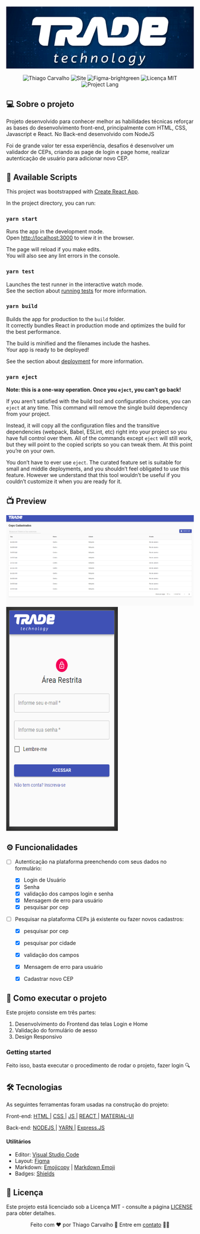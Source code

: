 


<p align="center"><img src="https://github.com/thiagotcs/trade/blob/master/src/assets/github/trade-git.png"></p>

<p align = "center">
    <img src = "https://img.shields.io/badge/Made%20by-Thiago%20Carvalho-orange" alt = "Thiago Carvalho">
    <img src = "https://img.shields.io/badge/SITE-TRADE-blue" alt= "Site">
    <img src = "https://img.shields.io/badge/Layout%20preview-Figma-brightgreen" alt = "Figma-brightgreen">
    <img src = "https://img.shields.io/badge/License-MIT-blue.svg" alt = "Licença MIT">
    <img src = "https://img.shields.io/badge/Project%20Lang-Portugueses%20BR-green" alt = "Project Lang">

  </a>
</p>


## :computer: Sobre o projeto

Projeto desenvolvido para conhecer melhor as habilidades técnicas reforçar as bases do desenvolvimento front-end, principalmente com HTML, CSS, Javascript e React. No Back-end desenvolvido com NodeJS

Foi de grande valor ter essa experiência, desafios é desenvolver um validador de CEPs, criando as page de login e page home, realizar autenticação de usuário para adicionar novo CEP.


## 📝 Available Scripts

This project was bootstrapped with [Create React App](https://github.com/facebook/create-react-app).

In the project directory, you can run:

### `yarn start`

Runs the app in the development mode.<br />
Open [http://localhost:3000](http://localhost:3000) to view it in the browser.

The page will reload if you make edits.<br />
You will also see any lint errors in the console.

### `yarn test`

Launches the test runner in the interactive watch mode.<br />
See the section about [running tests](https://facebook.github.io/create-react-app/docs/running-tests) for more information.

### `yarn build`

Builds the app for production to the `build` folder.<br />
It correctly bundles React in production mode and optimizes the build for the best performance.

The build is minified and the filenames include the hashes.<br />
Your app is ready to be deployed!

See the section about [deployment](https://facebook.github.io/create-react-app/docs/deployment) for more information.

### `yarn eject`

**Note: this is a one-way operation. Once you `eject`, you can’t go back!**

If you aren’t satisfied with the build tool and configuration choices, you can `eject` at any time. This command will remove the single build dependency from your project.

Instead, it will copy all the configuration files and the transitive dependencies (webpack, Babel, ESLint, etc) right into your project so you have full control over them. All of the commands except `eject` will still work, but they will point to the copied scripts so you can tweak them. At this point you’re on your own.

You don’t have to ever use `eject`. The curated feature set is suitable for small and middle deployments, and you shouldn’t feel obligated to use this feature. However we understand that this tool wouldn’t be useful if you couldn’t customize it when you are ready for it.


## 📺 Preview

<img src="https://github.com/thiagotcs/trade/blob/master/src/assets/github/trade-home.PNG"> <img src="https://github.com/thiagotcs/trade/blob/master/src/assets/github/trade-login.PNG"  width="300" height="600">

## ⚙️ Funcionalidades

- [ ] Autenticação na plataforma preenchendo com seus dados no formulário:

  - [x] Login de Usuário
  - [x] Senha
  - [x] validação dos campos login e senha
  - [x] Mensagem de erro para usuário
  - [x] pesquisar por cep
  
- [ ] Pesquisar na plataforma CEPs já existente ou fazer novos cadastros:

  - [x] pesquisar por cep
  - [x] pesquisar por cidade
  - [x] validação dos campos
  - [x] Mensagem de erro para usuário
  - [x] Cadastrar novo CEP



## 🚀 Como executar o projeto

<p>
Este projeto consiste em três partes:
</p>

1. Desenvolvimento do Frontend das telas Login e Home
2. Validação do formulário de aesso
3. Design Responsivo

### Getting started

<p>
Feito isso, basta executar o procedimento de rodar o projeto, fazer login 🔍
</p>

## 🛠 Tecnologias

<p>
As seguintes ferramentas foram usadas na construção do projeto:
</p>
<p>
Front-end: <a href="https://developer.mozilla.org/pt-BR/docs/Web/HTML"> HTML </a> | <a href="https://developer.mozilla.org/pt-BR/docs/Web/CSS"> CSS </a> | <a href="https://developer.mozilla.org/pt-BR/docs/Web/JavaScript"> JS </a> | <a href="https://pt-br.reactjs.org/"> REACT </a> | <a href="https://material-ui.com/pt/"> MATERIAL-UI </a>
</p>
<p>
Back-end: <a href="https://nodejs.org/en/docs/"> NODEJS </a> | <a href="https://yarnpkg.com/"> YARN </a> | <a href="https://expressjs.com/"> Express.JS </a>
</p>

#### Utilitários

- Editor: <a href="https://code.visualstudio.com/">Visual Studio Code</a>
- Layout: <a href="https://www.figma.com/">Figma<a/> 
- Markdown: <a href="https://www.emojicopy.com/">Emojicopy</a> | <a href="https://gist.github.com/rxaviers/7360908">Markdown Emoji</a>
- Badges: <a href="https://shields.io/">Shields</a>

## 📝 Licença

Este projeto está licenciado sob a Licença MIT - consulte a página [LICENSE](https://opensource.org/licenses/MIT) para obter detalhes.

<p align = "center">
Feito com ❤️ por Thiago Carvalho 👋 Entre em <a href="https://www.linkedin.com/in/thiagocarvalhofrontend/">contato</a> 👨‍💻
</p>

